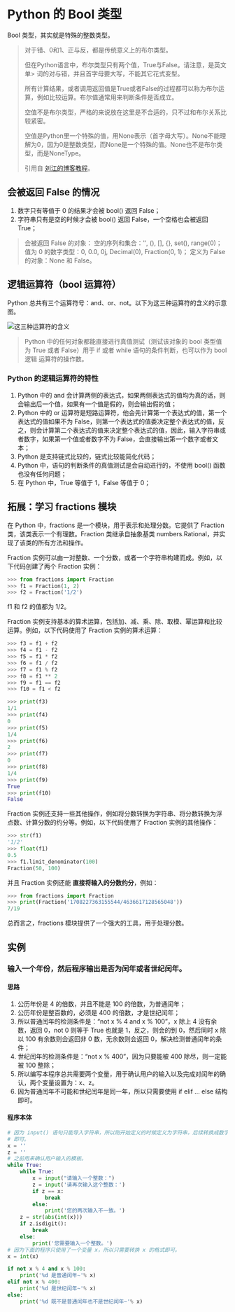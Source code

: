 # Python 的 Bool 类型

Bool 类型，其实就是特殊的整数类型。

> 对于错、0和1、正与反，都是传统意义上的布尔类型。
>
> 但在Python语言中，布尔类型只有两个值，True与False。请注意，是英文单> 词的对与错，并且首字母要大写，不能其它花式变型。
>
> 所有计算结果，或者调用返回值是True或者False的过程都可以称为布尔运
> 算，例如比较运算。布尔值通常用来判断条件是否成立。
>
> 空值不是布尔类型，严格的来说放在这里是不合适的，只不过和布尔关系比
> 较紧密。
>
> 空值是Python里一个特殊的值，用None表示（首字母大写）。None不能理
> 解为0，因为0是整数类型，而None是一个特殊的值。None也不是布尔类
> 型，而是NoneType。
>
> 引用自 <a href="https://www.liujiangblog.com/course/python/18" target="_blank">刘江的博客教程</a>。

## 会被返回 False 的情况

1. 数字只有等值于 0 的结果才会被 bool() 返回 False；
2. 字符串只有是空的时候才会被 bool() 返回 False，一个空格也会被返回 True；

> 会被返回 False 的对象：
> 空的序列和集合：'', (), [], {}, set(), range(0)；
> 值为 0 的数字类型：0, 0.0, 0j, Decimal(0), Fraction(0, 1)；
> 定义为 False 的对象：None 和 False。

## 逻辑运算符（bool 运算符）

Python 总共有三个运算符号：and、or、not。以下为这三种运算符的含义的示意图。

![这三种运算符的含义](http://tg.owo233.eu.org:8080/246/photo-2023-11-08_16-35-30.jpg?hash=00ad24)

> Python 中的任何对象都能直接进行真值测试（测试该对象的 bool 类型值为 
> True 或者 False）用于 if 或者 while 语句的条件判断，也可以作为 bool 逻辑
> 运算符的操作数。

### Python 的逻辑运算符的特性

1. Python 中的 and 会计算两侧的表达式，如果两侧表达式的值均为真的话，则会输出后一个值，如果有一个值是假的，则会输出假的值；
2. Python 中的 or 运算符是短路运算符，他会先计算第一个表达式的值，第一个表达式的值如果不为 False，则第一个表达式的值委决定整个表达式的值，反之，则会计算第二个表达式的值来决定整个表达式的值，因此，输入字符串或者数字，如果第一个值或者数字不为 False，会直接输出第一个数字或者文本；
3. Python 是支持链式比较的，链式比较能简化代码；
4. Python 中，语句的判断条件的真值测试是会自动进行的，不使用 bool() 函数也没有任何问题；
5. 在 Python 中，True 等值于 1，False 等值于 0；

## 拓展：学习 fractions 模块

在 Python 中，fractions 是一个模块，用于表示和处理分数。它提供了 Fraction 类，该类表示一个有理数。Fraction 类继承自抽象基类 numbers.Rational，并实现了该类的所有方法和操作。

Fraction 实例可以由一对整数、一个分数，或者一个字符串构建而成。例如，以下代码创建了两个 Fraction 实例：

```Python
>>> from fractions import Fraction
>>> f1 = Fraction(1, 2)
>>> f2 = Fraction('1/2')
```

f1 和 f2 的值都为 1/2。

Fraction 实例支持基本的算术运算，包括加、减、乘、除、取模、幂运算和比较运算。例如，以下代码使用了 Fraction 实例的算术运算：

```Python
>>> f3 = f1 + f2
>>> f4 = f1 - f2
>>> f5 = f1 * f2
>>> f6 = f1 / f2
>>> f7 = f1 % f2
>>> f8 = f1 ** 2
>>> f9 = f1 == f2
>>> f10 = f1 < f2

>>> print(f3)
1/1
>>> print(f4)
0
>>> print(f5)
1/4
>>> print(f6)
2
>>> print(f7)
0
>>> print(f8)
1/4
>>> print(f9)
True
>>> print(f10)
False
```

Fraction 实例还支持一些其他操作，例如将分数转换为字符串、将分数转换为浮点数、计算分数的约分等。例如，以下代码使用了 Fraction 实例的其他操作：

```Python
>>> str(f1)
'1/2'
>>> float(f1)
0.5
>>> f1.limit_denominator(100)
Fraction(50, 100)
```

并且 Fraction 实例还能 **直接将输入的分数约分**，例如：

```Python
>>> from fractions import Fraction
>>> print(Fraction('1708227363155544/4636617128565048'))
7/19
```

总而言之，fractions 模块提供了一个强大的工具，用于处理分数。

## 实例

### 输入一个年份，然后程序输出是否为闰年或者世纪闰年。

#### 思路

1. 公历年份是 4 的倍数，并且不能是 100 的倍数，为普通闰年；
2. 公历年份是整百数的，必须是 400 的倍数，才是世纪闰年；
3. 所以普通闰年的检测条件是：“not x % 4 and x % 100”，x 除上 4 没有余数，返回 0，not 0 则等于 True 也就是 1，反之，则会的到 0，然后同时 x 除以 100 有余数则会返回非 0 数，无余数则会返回 0，解决检测普通闰年的条件；
4. 世纪闰年的检测条件是：“not x % 400”，因为只要能被 400 除尽，则一定能被 100 整除；
5. 所以编写本程序总共需要两个变量，用于确认用户的输入以及完成对闰年的确认，两个变量设置为：x、z。
6. 因为普通闰年不可能和世纪闰年是同一年，所以只需要使用 if elif ... else 结构即可。

#### 程序本体

```Python
# 因为 input() 语句只能导入字符串，所以刚开始定义的时候定义为字符串，后续转换成数字
# 即可。
x = ''
z = ''
# 之前用来确认用户输入的模板。
while True:
    while True:
        x = input("请输入一个整数：")
        z = input('请再次输入这个整数：')
        if z == x:
            break
        else:
            print('您的两次输入不一致。')
    z = str(abs(int(x)))
    if z.isdigit():
        break
    else:
        print('您需要输入一个整数。')
# 因为下面的程序只使用了一个变量 x，所以只需要转换 x 的格式即可。
x = int(x)

if not x % 4 and x % 100:
    print('%d 是普通闰年~'% x)
elif not x % 400:
    print('%d 是世纪闰年~'% x)
else:
    print('%d 既不是普通闰年也不是世纪闰年~'% x)
```